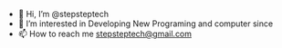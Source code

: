 - 👋 Hi, I’m @stepsteptech
- 👀 I’m interested in Developing New Programing and computer since
- 📫 How to reach me stepsteptech@gmail.com


